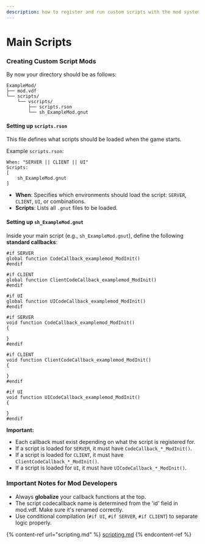```yaml
---
description: how to register and run custom scripts with the mod system
---
```


# Main Scripts

### Creating Custom Script Mods <a href="#f0-9f-93-9c-creating-custom-scripts" id="f0-9f-93-9c-creating-custom-scripts"></a>

By now your directory should be as follows:

```
ExampleMod/
├── mod.vdf
└── scripts/
    └── vscripts/
        ├── scripts.rson
        └── sh_ExampleMod.gnut
```

#### Setting up `scripts.rson` <a href="#id-1-ef-b8-8f-e2-83-a3-create-a-scriptsrson-file" id="id-1-ef-b8-8f-e2-83-a3-create-a-scriptsrson-file"></a>

This file defines what scripts should be loaded when the game starts.

Example `scripts.rson`:

```
When: "SERVER || CLIENT || UI"
Scripts:
[
    sh_ExampleMod.gnut
]
```

* **When**: Specifies which environments should load the script: `SERVER`, `CLIENT`, `UI`, or combinations.
* **Scripts**: Lists all `.gnut` files to be loaded.

#### Setting up `sh_ExampleMod.gnut` <a href="#id-2-ef-b8-8f-e2-83-a3-set-up-the-main-script-with-callbacks" id="id-2-ef-b8-8f-e2-83-a3-set-up-the-main-script-with-callbacks"></a>

Inside your main script (e.g., `sh_ExampleMod.gnut`), define the following **standard callbacks**:

```
#if SERVER
global function CodeCallback_examplemod_ModInit()
#endif

#if CLIENT
global function ClientCodeCallback_examplemod_ModInit()
#endif

#if UI
global function UICodeCallback_examplemod_ModInit()
#endif

#if SERVER
void function CodeCallback_examplemod_ModInit()
{

}
#endif

#if CLIENT
void function ClientCodeCallback_examplemod_ModInit()
{

}
#endif

#if UI
void function UICodeCallback_examplemod_ModInit()
{

}
#endif
```

**Important:**

* Each callback must exist depending on what the script is registered for.
* If a script is loaded for `SERVER`, it must have `CodeCallback_*_ModInit()`.
* If a script is loaded for `CLIENT`, it must have `ClientCodeCallback_*_ModInit()`.
* If a script is loaded for `UI`, it must have `UICodeCallback_*_ModInit()`.

### &#x20;Important Notes for Mod Developers <a href="#e2-9a-a0-ef-b8-8f-notes-for-mod-developers" id="e2-9a-a0-ef-b8-8f-notes-for-mod-developers"></a>

* Always **globalize** your callback functions at the top.
* The script codecallback name is determined from the 'id' field in mod.vdf. Make sure it's renamed correctly.
* Use conditional compilation (`#if UI`, `#if SERVER`, `#if CLIENT`) to separate logic properly.

{% content-ref url="scripting.md" %}
[scripting.md](scripting.md)
{% endcontent-ref %}
